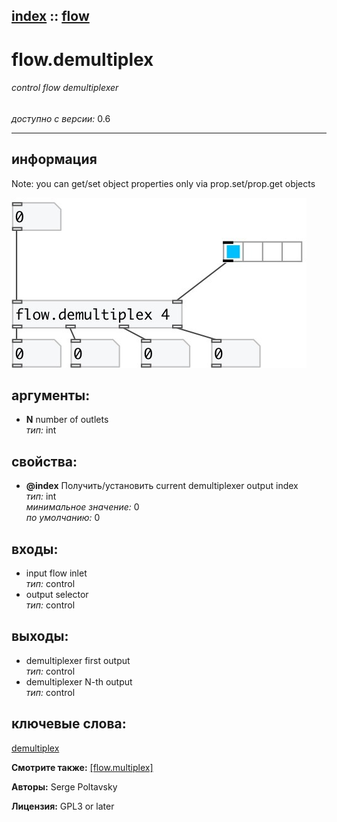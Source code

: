 [index](index.html) :: [flow](category_flow.html)
---

# flow.demultiplex

###### control flow demultiplexer

*доступно с версии:* 0.6

---


## информация
Note: you can get/set object properties only via prop.set/prop.get objects


[![example](../examples/img/flow.demultiplex.jpg)](../examples/pd/flow.demultiplex.pd)



## аргументы:

* **N**
number of outlets<br>
_тип:_ int<br>





## свойства:

* **@index** 
Получить/установить current demultiplexer output index<br>
_тип:_ int<br>
_минимальное значение:_ 0<br>
_по умолчанию:_ 0<br>



## входы:

* input flow inlet<br>
_тип:_ control
* output selector<br>
_тип:_ control



## выходы:

* demultiplexer first output<br>
_тип:_ control
* demultiplexer N-th output<br>
_тип:_ control



## ключевые слова:

[demultiplex](keywords/demultiplex.html)



**Смотрите также:**
[\[flow.multiplex\]](flow.multiplex.html)




**Авторы:** Serge Poltavsky




**Лицензия:** GPL3 or later





